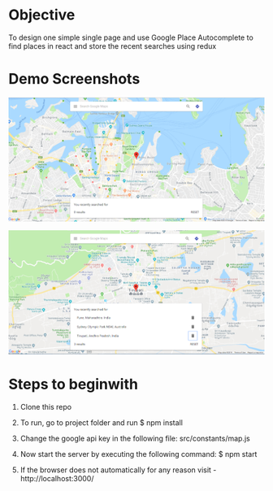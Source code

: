 # Objective

To design one simple single page and use Google Place Autocomplete to find places in react and store the recent searches using redux

# Demo Screenshots

![alt text](https://raw.githubusercontent.com/kanna-selvaramu/search_place/master/screenshot/search_1.png) 

![alt text](https://raw.githubusercontent.com/kanna-selvaramu/search_place/master/screenshot/search_3.png) 

# Steps to beginwith 

1. Clone this repo

2. To run, go to project folder and run
$ npm install

3. Change the google api key in the following file: src/constants/map.js

4. Now start the server by executing the following command:
$ npm start

5. If the browser does not automatically for any reason visit - http://localhost:3000/
